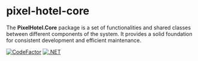 # pixel-hotel-core

The **PixelHotel.Core** package is a set of functionalities and shared classes between different components of the system. It provides a solid foundation for consistent development and efficient maintenance.

[![CodeFactor](https://www.codefactor.io/repository/github/wesleycosta/pixel-hotel-core/badge)](https://www.codefactor.io/repository/github/wesleycosta/pixel-hotel-core)
[![.NET](https://github.com/wesleycosta/power-up-challenge/actions/workflows/dotnet.yml/badge.svg)](https://github.com/wesleycosta/pixel-hotel-core/actions/workflows/dotnet.yml)
